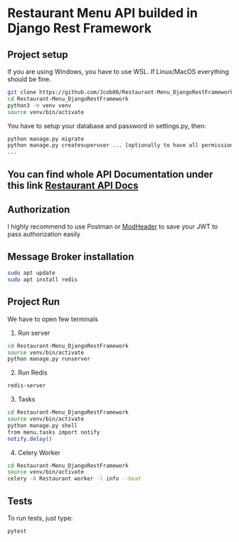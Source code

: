 # Restaurant Menu API builded in Django Rest Framework

## Project setup

If you are using Windows, you have to use WSL. If Linux/MacOS everything should be fine.

```bash
git clone https://github.com/Jcob86/Restaurant-Menu_DjangoRestFramework.git
cd Restaurant-Menu_DjangoRestFramework
python3 -m venv venv 
source venv/bin/activate
```

You have to setup your database and password in settings.py, then:
```bash
python manage.py migrate
python manage.py createsuperuser ... [optionally to have all permissions]
...
```

## You can find whole API Documentation under this link <a href="http://localhost:8000/swagger/schema" target="_blank">Restaurant API Docs</a>

## Authorization
I highly recommend to use Postman or <a href="https://chrome.google.com/webstore/detail/modheader-modify-http-hea/idgpnmonknjnojddfkpgkljpfnnfcklj" target="_blank">ModHeader</a> to save your JWT to pass authorization easily


## Message Broker installation
```bash
sudo apt update
sudo apt install redis
```

## Project Run
We have to open few terminals
1. Run server
```bash
cd Restaurant-Menu_DjangoRestFramework
source venv/bin/activate
python manage.py runserver
```
2. Run Redis
```bash
redis-server
```
3. Tasks
```bash
cd Restaurant-Menu_DjangoRestFramework
source venv/bin/activate
python manage.py shell
from menu.tasks import notify
notify.delay()
```
4. Celery Worker
```bash
cd Restaurant-Menu_DjangoRestFramework
source venv/bin/activate
celery -A Restaurant worker -l info --beat
```

## Tests
To run tests, just type:
```bash
pytest
```
